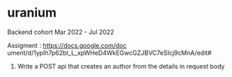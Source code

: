 # uranium
Backend cohort Mar 2022 - Jul 2022

Assigment : https://docs.google.com/doc ument/d/1ypIh7p62bI_L_xpWHeD4WkEGwcGZJBVC7eSIcj9cMnA/edit#

1. Write a POST api that creates an author from the details in request body

